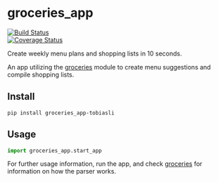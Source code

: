 ﻿# groceries_app
[![Build Status](https://travis-ci.org/tobiasli/groceries_app.svg?branch=master)](https://travis-ci.org/tobiasli/groceries_app)<br/>
[![Coverage Status](https://coveralls.io/repos/github/tobiasli/groceries_app/badge.svg?branch=master)](https://coveralls.io/github/tobiasli/groceries_app?branch=master)<br/>

Create weekly menu plans and shopping lists in 10 seconds.

An app utilizing the [groceries](https://github.com/tobiasli/groceries) module
to create menu suggestions and compile shopping lists.

## Install
```
pip install groceries_app-tobiasli
```

## Usage
```python
import groceries_app.start_app
```

For further usage information, run the app, and check [groceries](https://github.com/tobiasli/groceries)
for information on how the parser works.

